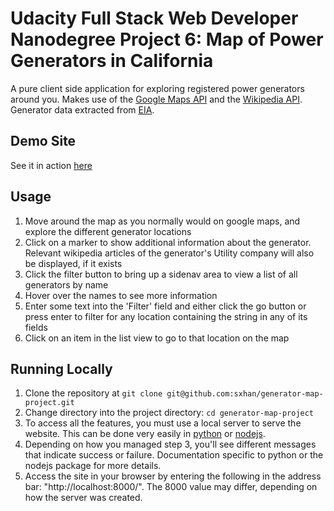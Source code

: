 # Udacity Full Stack Web Developer Nanodegree Project 6: Map of Power Generators in California
A pure client side application for exploring registered power generators around you.
Makes use of the [Google Maps API](https://developers.google.com/maps/) and the [Wikipedia API](https://www.mediawiki.org/wiki/API:Main_page).
Generator data extracted from [EIA](https://www.eia.gov/electricity/data/eia860/).

## Demo Site
See it in action [here](https://map.thoughtforyourthoughts.com/)

## Usage
1. Move around the map as you normally would on google maps, and explore the different generator locations
2. Click on a marker to show additional information about the generator. Relevant wikipedia articles of the generator's Utility company will also be displayed, if it exists
3. Click the filter button to bring up a sidenav area to view a list of all generators by name
4. Hover over the names to see more information
5. Enter some text into the 'Filter' field and either click the go button or press enter to filter for any location containing the string in any of its fields
6. Click on an item in the list view to go to that location on the map

## Running Locally
1. Clone the repository at `git clone git@github.com:sxhan/generator-map-project.git`
2. Change directory into the project directory: `cd generator-map-project`
3. To access all the features, you must use a local server to serve the website. This can be done very easily in [python](https://docs.python.org/2/library/simplehttpserver.html) or [nodejs](https://www.npmjs.com/package/http-server).
4. Depending on how you managed step 3, you'll see different messages that indicate success or failure. Documentation specific to python or the nodejs package for more details.
5. Access the site in your browser by entering the following in the address bar: "http://localhost:8000/". The 8000 value may differ, depending on how the server was created.
